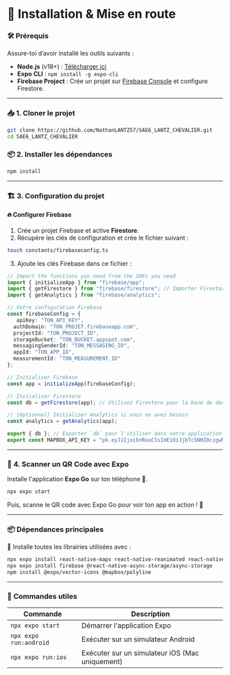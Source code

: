 # 🚀 Installation & Mise en route

### 🛠️ **Prérequis**
Assure-toi d’avoir installé les outils suivants :
- **Node.js** (v18+) : [Télécharger ici](https://nodejs.org/)
- **Expo CLI** : `npm install -g expo-cli`
- **Firebase Project** : Crée un projet sur [Firebase Console](https://console.firebase.google.com/) et configure Firestore.

---

### 📥 **1. Cloner le projet**
```sh
git clone https://github.com/NathanLANTZ57/SAE6_LANTZ_CHEVALIER.git
cd SAE6_LANTZ_CHEVALIER
```

### 📦 **2. Installer les dépendances**
```sh
npm install
```

---

### 🏗️ **3. Configuration du projet**

#### 🔥 **Configurer Firebase**
1. Crée un projet Firebase et active **Firestore**.
2. Récupère les clés de configuration et crée le fichier suivant :

```sh
touch constants/firebaseconfig.ts
```

3. Ajoute les clés Firebase dans ce fichier :

```ts
// Import the functions you need from the SDKs you need
import { initializeApp } from "firebase/app";
import { getFirestore } from "firebase/firestore"; // Importer Firestore
import { getAnalytics } from "firebase/analytics";

// Votre configuration Firebase
const firebaseConfig = {
   apiKey: "TON_API_KEY",
  authDomain: "TON_PROJET.firebaseapp.com",
  projectId: "TON_PROJECT_ID",
  storageBucket: "TON_BUCKET.appspot.com",
  messagingSenderId: "TON_MESSAGING_ID",
  appId: "TON_APP_ID",
  measurementId: "TON_MEASUREMENT_ID"
};

// Initialiser Firebase
const app = initializeApp(firebaseConfig);

// Initialiser Firestore
const db = getFirestore(app); // Utilisez Firestore pour la base de données

// (Optionnel) Initialiser Analytics si vous en avez besoin
const analytics = getAnalytics(app);

export { db }; // Exporter `db` pour l'utiliser dans votre application
export const MAPBOX_API_KEY = "pk.eyJ1IjoibnRoaCIsImEiOiJjbTc5NHI0czgwMW4wMmpxeTB3aXVndHk5In0.1qbbZnc-1MVtoUN1pwFIVw";
```

---

### 📸 **4. Scanner un QR Code avec Expo**
Installe l'application **Expo Go** sur ton téléphone 📱.

```sh
npx expo start
```

Puis, scanne le QR code avec Expo Go pour voir ton app en action ! 🚀

---

### 📦 **Dépendances principales**
📌 Installe toutes les librairies utilisées avec :

```sh
npx expo install react-native-maps react-native-reanimated react-native-gesture-handler react-native-screens expo-router expo-font expo-notifications
npx expo install firebase @react-native-async-storage/async-storage
npm install @expo/vector-icons @mapbox/polyline
```

---

### 🎯 **Commandes utiles**
| Commande | Description |
|----------|------------|
| `npx expo start` | Démarrer l'application Expo |
| `npx expo run:android` | Exécuter sur un simulateur Android |
| `npx expo run:ios` | Exécuter sur un simulateur iOS (Mac uniquement) |
